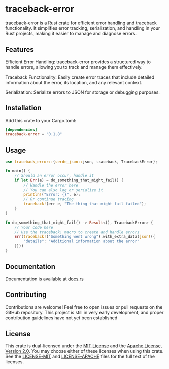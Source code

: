# traceback-error

traceback-error is a Rust crate for efficient error handling and traceback functionality. It simplifies error tracking, serialization, and handling in your Rust projects, making it easier to manage and diagnose errors.

## Features

Efficient Error Handling: traceback-error provides a structured way to handle errors, allowing you to track and manage them effectively.

Traceback Functionality: Easily create error traces that include detailed information about the error, its location, and any relevant context.

Serialization: Serialize errors to JSON for storage or debugging purposes.

## Installation

Add this crate to your Cargo.toml:

```toml
[dependencies]
traceback-error = "0.1.8"
```

## Usage

```rust
use traceback_error::{serde_json::json, traceback, TracebackError};

fn main() {
    // Should an error occur, handle it
    if let Err(e) = do_something_that_might_fail() {
        // Handle the error here
        // You can also log or serialize it
        println!("Error: {}", e);
        // Or continue tracing
        traceback!(err e, "The thing that might fail failed");
    }
}

fn do_something_that_might_fail() -> Result<(), TracebackError> {
    // Your code here
    // Use the traceback! macro to create and handle errors
    Err(traceback!("Something went wrong").with_extra_data(json!({
        "details": "Additional information about the error"
    })))
}
```

## Documentation

Documentation is available at [docs.rs](https://docs.rs/traceback-error/0.1.7/traceback_error/)

## Contributing

Contributions are welcome! Feel free to open issues or pull requests on the GitHub repository.
This project is still in very early development, and proper contribution guidelines have not yet been established

## License

This crate is dual-licensed under the [MIT License](LICENSE-MIT) and the [Apache License, Version 2.0](LICENSE-APACHE). You may choose either of these licenses when using this crate. See the [LICENSE-MIT](LICENSE-MIT) and [LICENSE-APACHE](LICENSE-APACHE) files for the full text of the licenses.
